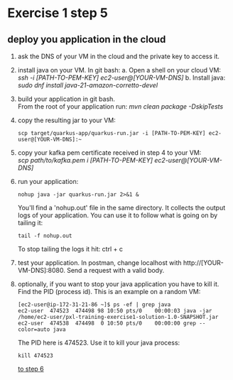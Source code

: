 # Exercise 1 step 5

## deploy you application in the cloud

1. ask the DNS of your VM in the cloud and the private key to access it.
2. install java on your VM.
   In git bash: 
   a. Open a shell on your cloud VM: _ssh -i [PATH-TO-PEM-KEY] ec2-user@[YOUR-VM-DNS]_
   b. Install java: _sudo dnf install java-21-amazon-corretto-devel_
3. build your application in git bash.  
   From the root of your application run: _mvn clean package -DskipTests_  
4. copy the resulting jar to your VM:   
   ```shell
   scp target/quarkus-app/quarkus-run.jar -i [PATH-TO-PEM-KEY] ec2-user@[YOUR-VM-DNS]:~
   ```
5. copy your kafka pem certificate received in step 4 to your VM:  
   _scp path/to/kafka.pem i [PATH-TO-PEM-KEY] ec2-user@[YOUR-VM-DNS]_
6. run your application:  
   ```shell
   nohup java -jar quarkus-run.jar 2>&1 &  
   ```
   You'll find a 'nohup.out' file in the same directory. It collects the output logs of your application.
   You can use it to follow what is going on by tailing it:  
   ```shell
   tail -f nohup.out
   ```
   To stop tailing the logs it hit: ctrl + c
7. test your application. In postman, change localhost with http://[YOUR-VM-DNS]:8080. 
   Send a request with a valid body.
8. optionally, if you want to stop your java application you have to kill it.  
   Find the PID (process id). This is an example on a random VM:
   ```shell
   [ec2-user@ip-172-31-21-86 ~]$ ps -ef | grep java
   ec2-user  474523  474498 98 10:50 pts/0    00:00:03 java -jar /home/ec2-user/pxl-training-exercise1-solution-1.0-SNAPSHOT.jar
   ec2-user  474538  474498  0 10:50 pts/0    00:00:00 grep --color=auto java
   ```
   The PID here is 474523. Use it to kill your java process:
   ```shell
   kill 474523
   ```

    [to step 6](exercise-1-step-6) 